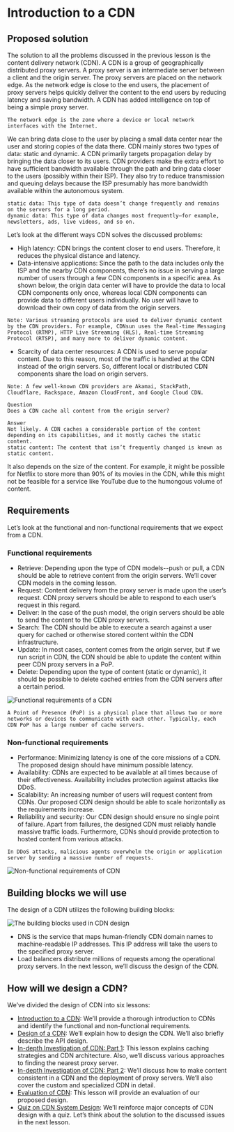 # Introduction to a CDN
## Proposed solution
The solution to all the problems discussed in the previous lesson is the content delivery network (CDN). A CDN is a group of geographically distributed proxy servers. A proxy server is an intermediate server between a client and the origin server. The proxy servers are placed on the network edge. As the network edge is close to the end users, the placement of proxy servers helps quickly deliver the content to the end users by reducing latency and saving bandwidth. A CDN has added intelligence on top of being a simple proxy server.
```
The network edge is the zone where a device or local network interfaces with the Internet.
```

We can bring data close to the user by placing a small data center near the user and storing copies of the data there. CDN mainly stores two types of data: static and dynamic. A CDN primarily targets propagation delay by bringing the data closer to its users. CDN providers make the extra effort to have sufficient bandwidth available through the path and bring data closer to the users (possibly within their ISP). They also try to reduce transmission and queuing delays because the ISP presumably has more bandwidth available within the autonomous system.
```
static data: This type of data doesn’t change frequently and remains on the servers for a long period.
dynamic data: This type of data changes most frequently—for example, newsletters, ads, live videos, and so on.
```

Let’s look at the different ways CDN solves the discussed problems:
- High latency: CDN brings the content closer to end users. Therefore, it reduces the physical distance and latency.
- Data-intensive applications: Since the path to the data includes only the ISP and the nearby CDN components, there’s no issue in serving a large number of users through a few CDN components in a specific area. As shown below, the origin data center will have to provide the data to local CDN components only once, whereas local CDN components can provide data to different users individually. No user will have to download their own copy of data from the origin servers.
```
Note: Various streaming protocols are used to deliver dynamic content by the CDN providers. For example, CDNsun uses the Real-time Messaging Protocol (RTMP), HTTP Live Streaming (HLS), Real-time Streaming Protocol (RTSP), and many more to deliver dynamic content.
```
- Scarcity of data center resources: A CDN is used to serve popular content. Due to this reason, most of the traffic is handled at the CDN instead of the origin servers. So, different local or distributed CDN components share the load on origin servers.

```
Note: A few well-known CDN providers are Akamai, StackPath, Cloudflare, Rackspace, Amazon CloudFront, and Google Cloud CDN.
```

```
Question
Does a CDN cache all content from the origin server?

Answer
Not likely. A CDN caches a considerable portion of the content depending on its capabilities, and it mostly caches the static content.
static content: The content that isn’t frequently changed is known as static content.
```
It also depends on the size of the content. For example, it might be possible for Netflix to store more than 90% of its movies in the CDN, while this might not be feasible for a service like YouTube due to the humongous volume of content.

## Requirements
Let’s look at the functional and non-functional requirements that we expect from a CDN.
### Functional requirements
- Retrieve: Depending upon the type of CDN models--push or pull, a CDN should be able to retrieve content from the origin servers. We’ll cover CDN models in the coming lesson.
- Request: Content delivery from the proxy server is made upon the user’s request. CDN proxy servers should be able to respond to each user’s request in this regard.
- Deliver: In the case of the push model, the origin servers should be able to send the content to the CDN proxy servers.
- Search: The CDN should be able to execute a search against a user query for cached or otherwise stored content within the CDN infrastructure.
- Update: In most cases, content comes from the origin server, but if we run script in CDN, the CDN should be able to update the content within peer CDN proxy servers in a PoP.
- Delete: Depending upon the type of content (static or dynamic), it should be possible to delete cached entries from the CDN servers after a certain period.

![Functional requirements of a CDN](./req.jpg)

```
A Point of Presence (PoP) is a physical place that allows two or more networks or devices to communicate with each other. Typically, each CDN PoP has a large number of cache servers.
```

### Non-functional requirements
- Performance: Minimizing latency is one of the core missions of a CDN. The proposed design should have minimum possible latency.
- Availability: CDNs are expected to be available at all times because of their effectiveness. Availability includes protection against attacks like DDoS.
- Scalability: An increasing number of users will request content from CDNs. Our proposed CDN design should be able to scale horizontally as the requirements increase.
- Reliability and security: Our CDN design should ensure no single point of failure. Apart from failures, the designed CDN must reliably handle massive traffic loads. Furthermore, CDNs should provide protection to hosted content from various attacks.

```
In DDoS attacks, malicious agents overwhelm the origin or application server by sending a massive number of requests.
```

![Non-functional requirements of CDN](./nfreq.jpg)

## Building blocks we will use
The design of a CDN utilizes the following building blocks:

![The building blocks used in CDN design](./bb.jpg)

- DNS is the service that maps human-friendly CDN domain names to machine-readable IP addresses. This IP address will take the users to the specified proxy server.
- Load balancers distribute millions of requests among the operational proxy servers.
In the next lesson, we’ll discuss the design of the CDN.



## How will we design a CDN?
We’ve divided the design of CDN into six lessons:

- [Introduction to a CDN](../Introduction%20to%20a%20CDN/): We’ll provide a thorough introduction to CDNs and identify the functional and non-functional requirements.
- [Design of a CDN](../Design%20of%20a%20CDN/): We’ll explain how to design the CDN. We’ll also briefly describe the API design.
- [In-depth Investigation of CDN: Part 1](../In-depth%20Investigation%20of%20CDN%20Part%201/): This lesson explains caching strategies and CDN architecture. Also, we’ll discuss various approaches to finding the nearest proxy server.
- [In-depth Investigation of CDN: Part 2](../In-depth%20Investigation%20of%20CDN%20Part%202/): We’ll discuss how to make content consistent in a CDN and the deployment of proxy servers. We’ll also cover the custom and specialized CDN in detail.
- [Evaluation of CDN](../Evaluation%20of%20CDN's%20Design/): This lesson will provide an evaluation of our proposed design.
- [Quiz on CDN System Design](../Quiz%20on%20CDN's%20Design/): We’ll reinforce major concepts of CDN design with a quiz.
Let’s think about the solution to the discussed issues in the next lesson.
